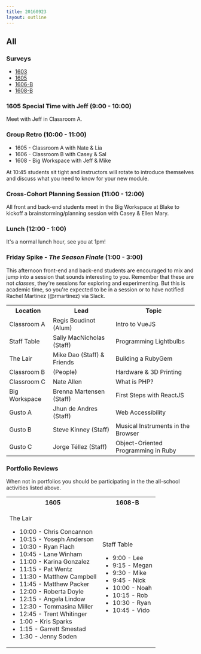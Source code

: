 ```yaml
---
title: 20160923
layout: outline
---
```


## All

### Surveys

* [1603]()
* [1605](https://goo.gl/forms/cKGcmu0RDyfGiZLo1)
* [1606-B]()
* [1608-B](https://goo.gl/forms/sLx8DIp0yBJJCzVF3)

### 1605 Special Time with Jeff (9:00 - 10:00)

Meet with Jeff in Classroom A.

### Group Retro (10:00 - 11:00)

* 1605 - Classroom A with Nate & Lia
* 1606 - Classroom B with Casey & Sal
* 1608 - Big Workspace with Jeff & Mike

At 10:45 students sit tight and instructors will rotate to introduce themselves
and discuss what you need to know for your new module.

### Cross-Cohort Planning Session (11:00 - 12:00)

All front and back-end students meet in the Big Workspace at Blake to kickoff a brainstorming/planning session with Casey & Ellen Mary.

### Lunch (12:00 - 1:00)

It's a normal lunch hour, see you at 1pm!

### Friday Spike - *The Season Finale* (1:00 - 3:00)

This afternoon front-end and back-end students are encouraged to mix and jump into
a session that sounds interesting to you. Remember that these are not *classes*,
they're sessions for exploring and experimenting. But this is academic time, so
you're expected to be in a session or to have notified Rachel Martinez (@rmartinez) via Slack.

<table>
  <tbody>
    <tr>
      <th>Location</th>
      <th>Lead</th>
      <th>Topic</th>
    </tr>
    <tr>
      <td>Classroom A</td>
      <td>Regis Boudinot (Alum)</td>
      <td>Intro to VueJS</td>
    </tr>
    <tr>
      <td>Staff Table</td>
      <td>Sally MacNicholas (Staff)</td>
      <td>Programming Lightbulbs</td>
    </tr>
    <tr>
      <td>The Lair</td>
      <td>Mike Dao (Staff) & Friends</td>
      <td>Building a RubyGem</td>
    </tr>
    <tr>
      <td>Classroom B</td>
      <td>(People)</td>
      <td>Hardware & 3D Printing</td>
    </tr>
    <tr>
      <td>Classroom C</td>
      <td>Nate Allen</td>
      <td>What is PHP?</td>
    </tr>
    <tr>
      <td>Big Workspace</td>
      <td>Brenna Martensen (Staff)</td>
      <td>First Steps with ReactJS</td>
    </tr>
    <tr>
      <td>Gusto A</td>
      <td>Jhun de Andres (Staff)</td>
      <td>Web Accessibility</td>
    </tr>
    <tr>
      <td>Gusto B</td>
      <td>Steve Kinney (Staff)</td>
      <td>Musical Instruments in the Browser</td>
    </tr>
    <tr>
      <td>Gusto C</td>
      <td>Jorge Téllez (Staff)</td>
      <td>Object-Oriented Programming in Ruby</td>
    </tr>
  </tbody>
</table>

### Portfolio Reviews

When not in portfolios you should be participating in the the all-school activities listed above.

<table>
  <tbody>
    <tr>
      <th>1605</th>
      <th>1608-B</th>
    </tr>
    <tr>
      <td>
        <p>The Lair</p>
        <ul>
          <li>10:00 - Chris Concannon</li>
           <li> 10:15 - Yoseph Anderson</li>
           <li> 10:30 - Ryan Flach</li>
           <li> 10:45 - Lane Winham</li>
           <li> 11:00 - Karina Gonzalez</li>
           <li> 11:15 - Pat Wentz</li>
           <li> 11:30 - Matthew Campbell</li>
           <li> 11:45 - Matthew Packer</li>
           <li> 12:00 - Roberta Doyle</li>
           <li> 12:15 - Angela Lindow</li>
           <li> 12:30 - Tommasina Miller</li>
           <li> 12:45 - Trent Whitinger</li>
           <li> 1:00 - Kris Sparks</li>
           <li> 1:15 - Garrett Smestad</li>
           <li> 1:30 - Jenny Soden</li>
        </ul>
      </td>
      <td>
        <p>Staff Table</p>
        <ul>
          <li>9:00 - Lee</li>
          <li>9:15 - Megan</li>
          <li>9:30 - Mike</li>
          <li>9:45 - Nick</li>
          <li>10:00 - Noah</li>
          <li>10:15 - Rob</li>
          <li>10:30 - Ryan</li>
          <li>10:45 - Vido</li>
        </ul>
      </td>
    </tr>
  </tbody>
</table>
